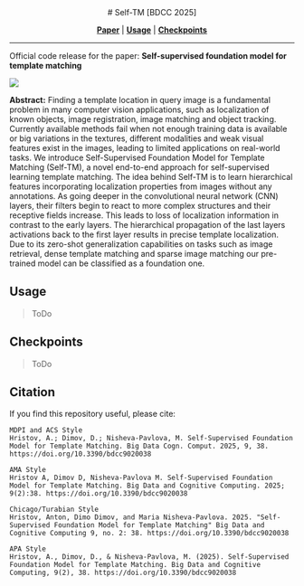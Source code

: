 <div align="center">
# Self-TM [BDCC 2025]

<p align="center">
    <a href="https://www.mdpi.com/2504-2289/9/2/38"><strong>Paper</strong></a> |
    <a href="#usage"><strong>Usage</strong></a> |
    <a href="#checkpoints"><strong>Checkpoints</strong></a>
</p>
</div>

--------------------------------------------------------------------------------

Official code release for the paper: **Self-supervised foundation model for template matching**

<picture>
  <img src="Self-TM%20diagram.jpg">
</picture>



**Abstract:** Finding a template location in query image is a fundamental problem in many computer vision applications, such as localization of known objects, image registration, image matching and object tracking. Currently available methods fail when not enough training data is available or big variations in the textures, different modalities and weak visual features exist in the images, leading to limited applications on real-world tasks. We introduce Self-Supervised Foundation Model for Template Matching (Self-TM), a novel end-to-end approach for self-supervised learning template matching. The idea behind Self-TM is to learn hierarchical features incorporating localization properties from images without any annotations. As going deeper in the convolutional neural network (CNN) layers, their filters begin to react to more complex structures and their receptive fields increase. This leads to loss of localization information in contrast to the early layers. The hierarchical propagation of the last layers activations back to the first layer results in precise template localization. Due to its zero-shot generalization capabilities on tasks such as image retrieval, dense template matching and sparse image matching our pre-trained model can be classified as a foundation one.

## Usage
> ToDo

## Checkpoints
> ToDo

## Citation
If you find this repository useful, please cite:
```
MDPI and ACS Style
Hristov, A.; Dimov, D.; Nisheva-Pavlova, M. Self-Supervised Foundation Model for Template Matching. Big Data Cogn. Comput. 2025, 9, 38. https://doi.org/10.3390/bdcc9020038

AMA Style
Hristov A, Dimov D, Nisheva-Pavlova M. Self-Supervised Foundation Model for Template Matching. Big Data and Cognitive Computing. 2025; 9(2):38. https://doi.org/10.3390/bdcc9020038

Chicago/Turabian Style
Hristov, Anton, Dimo Dimov, and Maria Nisheva-Pavlova. 2025. "Self-Supervised Foundation Model for Template Matching" Big Data and Cognitive Computing 9, no. 2: 38. https://doi.org/10.3390/bdcc9020038

APA Style
Hristov, A., Dimov, D., & Nisheva-Pavlova, M. (2025). Self-Supervised Foundation Model for Template Matching. Big Data and Cognitive Computing, 9(2), 38. https://doi.org/10.3390/bdcc9020038
```

